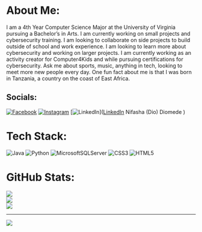 # About Me:
I am a 4th Year Computer Science Major at the University of Virginia pursuing a Bachelor’s in Arts. I am currently working on small projects and cybersecurity training. I am looking to collaborate on side projects to build outside of school and work experience. I am looking to learn more about cybersecurity and working on larger projects. I am currently working as an activity creator for Computer4Kids and while pursuing certifications for cybersecurity. Ask me about sports, music, anything in tech, looking to meet more new people every day. One fun fact about me is that I was born in Tanzania, a country on the coast of East Africa.


## Socials:
[![Facebook](https://img.shields.io/badge/Facebook-%231877F2.svg?logo=Facebook&logoColor=white)](https://facebook.com/https://www.facebook.com/profile.php?id=100008426856528) [![Instagram](https://img.shields.io/badge/Instagram-%23E4405F.svg?logo=Instagram&logoColor=white)](https://instagram.com/ndio10) [![LinkedIn](https://img.shields.io/badge/LinkedIn-%230077B5.svg?logo=linkedin&logoColor=white)]([LinkedIn](https://www.linkedin.com/in/nifasha-diomede-232b801a9/) Nifasha (Dio) Diomede ) 

# Tech Stack:
![Java](https://img.shields.io/badge/java-%23ED8B00.svg?style=for-the-badge&logo=openjdk&logoColor=white) ![Python](https://img.shields.io/badge/python-3670A0?style=for-the-badge&logo=python&logoColor=ffdd54) ![MicrosoftSQLServer](https://img.shields.io/badge/Microsoft%20SQL%20Server-CC2927?style=for-the-badge&logo=microsoft%20sql%20server&logoColor=white) ![CSS3](https://img.shields.io/badge/css3-%231572B6.svg?style=for-the-badge&logo=css3&logoColor=white) ![HTML5](https://img.shields.io/badge/html5-%23E34F26.svg?style=for-the-badge&logo=html5&logoColor=white)
# GitHub Stats:
![](https://github-readme-stats.vercel.app/api?username=ndiom10&theme=dark&hide_border=false&include_all_commits=false&count_private=false)<br/>
![](https://github-readme-streak-stats.herokuapp.com/?user=ndiom10&theme=dark&hide_border=false)<br/>
![](https://github-readme-stats.vercel.app/api/top-langs/?username=ndiom10&theme=dark&hide_border=false&include_all_commits=false&count_private=false&layout=compact)

---
[![](https://visitcount.itsvg.in/api?id=ndiom10&icon=0&color=0)](https://visitcount.itsvg.in)

<!-- Proudly created with GPRM ( https://gprm.itsvg.in ) -->
